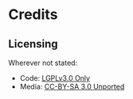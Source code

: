 # Credits

## Licensing

Wherever not stated:

- Code: [LGPLv3.0 Only](https://www.gnu.org/licenses/lgpl-3.0.en.html#license-text)
- Media: [CC-BY-SA 3.0 Unported](https://creativecommons.org/licenses/by-sa/3.0/)